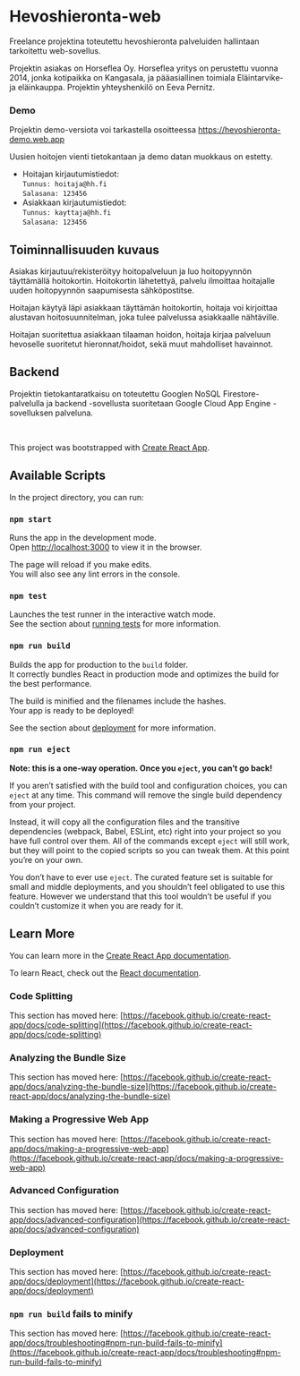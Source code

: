 # Hevoshieronta-web

Freelance projektina toteutettu hevoshieronta palveluiden hallintaan tarkoitettu web-sovellus.

Projektin asiakas on Horseflea Oy. Horseflea yritys on perustettu vuonna 2014, jonka kotipaikka on Kangasala, ja pääasiallinen toimiala Eläintarvike- ja eläinkauppa. Projektin yhteyshenkilö on Eeva Pernitz.

### Demo
Projektin demo-versiota voi tarkastella osoitteessa https://hevoshieronta-demo.web.app

Uusien hoitojen vienti tietokantaan ja demo datan muokkaus on estetty.

- Hoitajan kirjautumistiedot:  
`Tunnus: hoitaja@hh.fi`  
`Salasana: 123456`
- Asiakkaan kirjautumistiedot:  
`Tunnus: kayttaja@hh.fi`  
`Salasana: 123456`

## Toiminnallisuuden kuvaus
Asiakas kirjautuu/rekisteröityy hoitopalveluun ja luo hoitopyynnön täyttämällä hoitokortin. Hoitokortin lähetettyä, palvelu ilmoittaa hoitajalle uuden hoitopyynnön saapumisesta sähköpostitse.

Hoitajan käytyä läpi asiakkaan täyttämän hoitokortin, hoitaja voi kirjoittaa alustavan hoitosuunnitelman, joka tulee palvelussa asiakkaalle nähtäville.

Hoitajan suoritettua asiakkaan tilaaman hoidon, hoitaja kirjaa palveluun hevoselle suoritetut hieronnat/hoidot, sekä muut mahdolliset havainnot.

## Backend
Projektin tietokantaratkaisu on toteutettu Googlen NoSQL Firestore-palvelulla ja backend -sovellusta suoritetaan Google Cloud App Engine -sovelluksen palveluna.

</br>

This project was bootstrapped with [Create React App](https://github.com/facebook/create-react-app).

## Available Scripts

In the project directory, you can run:

### `npm start`

Runs the app in the development mode.\
Open [http://localhost:3000](http://localhost:3000) to view it in the browser.

The page will reload if you make edits.\
You will also see any lint errors in the console.

### `npm test`

Launches the test runner in the interactive watch mode.\
See the section about [running tests](https://facebook.github.io/create-react-app/docs/running-tests) for more information.

### `npm run build`

Builds the app for production to the `build` folder.\
It correctly bundles React in production mode and optimizes the build for the best performance.

The build is minified and the filenames include the hashes.\
Your app is ready to be deployed!

See the section about [deployment](https://facebook.github.io/create-react-app/docs/deployment) for more information.

### `npm run eject`

**Note: this is a one-way operation. Once you `eject`, you can’t go back!**

If you aren’t satisfied with the build tool and configuration choices, you can `eject` at any time. This command will remove the single build dependency from your project.

Instead, it will copy all the configuration files and the transitive dependencies (webpack, Babel, ESLint, etc) right into your project so you have full control over them. All of the commands except `eject` will still work, but they will point to the copied scripts so you can tweak them. At this point you’re on your own.

You don’t have to ever use `eject`. The curated feature set is suitable for small and middle deployments, and you shouldn’t feel obligated to use this feature. However we understand that this tool wouldn’t be useful if you couldn’t customize it when you are ready for it.

## Learn More

You can learn more in the [Create React App documentation](https://facebook.github.io/create-react-app/docs/getting-started).

To learn React, check out the [React documentation](https://reactjs.org/).

### Code Splitting

This section has moved here: [https://facebook.github.io/create-react-app/docs/code-splitting](https://facebook.github.io/create-react-app/docs/code-splitting)

### Analyzing the Bundle Size

This section has moved here: [https://facebook.github.io/create-react-app/docs/analyzing-the-bundle-size](https://facebook.github.io/create-react-app/docs/analyzing-the-bundle-size)

### Making a Progressive Web App

This section has moved here: [https://facebook.github.io/create-react-app/docs/making-a-progressive-web-app](https://facebook.github.io/create-react-app/docs/making-a-progressive-web-app)

### Advanced Configuration

This section has moved here: [https://facebook.github.io/create-react-app/docs/advanced-configuration](https://facebook.github.io/create-react-app/docs/advanced-configuration)

### Deployment

This section has moved here: [https://facebook.github.io/create-react-app/docs/deployment](https://facebook.github.io/create-react-app/docs/deployment)

### `npm run build` fails to minify

This section has moved here: [https://facebook.github.io/create-react-app/docs/troubleshooting#npm-run-build-fails-to-minify](https://facebook.github.io/create-react-app/docs/troubleshooting#npm-run-build-fails-to-minify)
